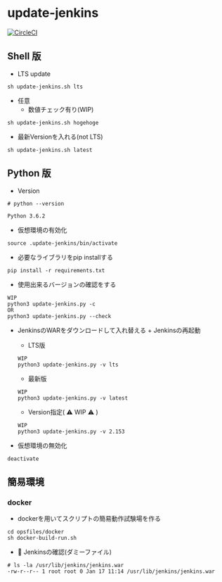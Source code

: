 # update-jenkins

[![CircleCI](https://circleci.com/gh/iganari/update-jenkins/tree/master.svg?style=svg)](https://circleci.com/gh/iganari/update-jenkins/tree/master)

## Shell 版

+ LTS update

```
sh update-jenkins.sh lts
```

+ 任意
    + 数値チェック有り(WIP)

```
sh update-jenkins.sh hogehoge
```

+ 最新Versionを入れる(not LTS)

```
sh update-jenkins.sh latest
```

## Python 版

+ Version

```
# python --version

Python 3.6.2
```

+ 仮想環境の有効化

```
source .update-jenkins/bin/activate
```

+ 必要なライブラリをpip installする

```
pip install -r requirements.txt
```

+ 使用出来るバージョンの確認をする

```
WIP
python3 update-jenkins.py -c
OR
python3 update-jenkins.py --check
```

+ JenkinsのWARをダウンロードして入れ替える + Jenkinsの再起動
    + LTS版

    ```
    WIP
    python3 update-jenkins.py -v lts
    ```
    
    + 最新版

    ```
    WIP
    python3 update-jenkins.py -v latest
    ```

    + Version指定( :warning: WIP :warning: )

    ```
    WIP
    python3 update-jenkins.py -v 2.153
    ```


+ 仮想環境の無効化

```
deactivate
```

## 簡易環境

### docker

+ dockerを用いてスクリプトの簡易動作試験場を作る

```
cd opsfiles/docker
sh docker-build-run.sh
```

+ :whale: Jenkinsの確認(ダミーファイル)

```
# ls -la /usr/lib/jenkins/jenkins.war 
-rw-r--r-- 1 root root 0 Jan 17 11:14 /usr/lib/jenkins/jenkins.war
```
